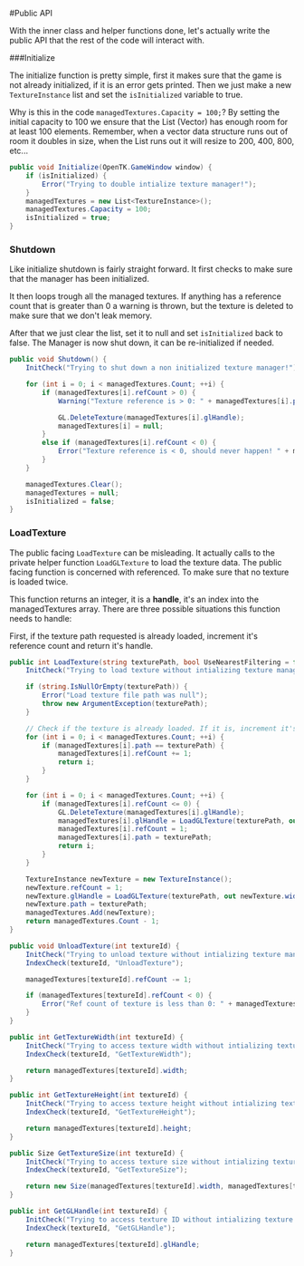 #Public API

With the inner class and helper functions done, let's actually write the public API that the rest of the code will interact with.

###Initialize

The initialize function is pretty simple, first it makes sure that the game is not already initialized, if it is an error gets printed. Then we just make a new ```TextureInstance``` list and set the  ```isInitialized``` variable to true.

Why is this in the code ```managedTextures.Capacity = 100;```? By setting the initial capacity to 100 we ensure that the List (Vector) has enough room for at least 100 elements. Remember, when a vector data structure runs out of room it doubles in size, when the List runs out it will resize to 200, 400, 800, etc...

```cs
public void Initialize(OpenTK.GameWindow window) {
    if (isInitialized) {
        Error("Trying to double intialize texture manager!");
    }
    managedTextures = new List<TextureInstance>();
    managedTextures.Capacity = 100;
    isInitialized = true;
}
```

### Shutdown

Like initialize shutdown is fairly straight forward. It first checks to make sure that the manager has been initialized. 

It then loops trough all the managed textures. If anything has a reference count that is greater than 0 a warning is thrown, but the texture is deleted to make sure that we don't leak memory.

After that we just clear the list, set it to null and set ```isInitialized``` back to false. The Manager is now shut down, it can be re-initialized if needed.

```cs
public void Shutdown() {
    InitCheck("Trying to shut down a non initialized texture manager!");

    for (int i = 0; i < managedTextures.Count; ++i) {
        if (managedTextures[i].refCount > 0) {
            Warning("Texture reference is > 0: " + managedTextures[i].path);

            GL.DeleteTexture(managedTextures[i].glHandle);
            managedTextures[i] = null;
        }
        else if (managedTextures[i].refCount < 0) {
            Error("Texture reference is < 0, should never happen! " + managedTextures[i].path);
        }
    }

    managedTextures.Clear();
    managedTextures = null;
    isInitialized = false;
}
```

### LoadTexture

The public facing ```LoadTexture``` can be misleading. It actually calls to the private helper function ```LoadGLTexture``` to load the texture data. The public facing function is concerned with referenced. To make sure that no texture is loaded twice. 

This function returns an integer, it is a __handle__, it's an index into the managedTextures array. There are three possible situations this function needs to handle:

First, if the texture path requested is already loaded, increment it's reference count and return it's handle.

```cs
public int LoadTexture(string texturePath, bool UseNearestFiltering = false) {
    InitCheck("Trying to load texture without intializing texture manager!");

    if (string.IsNullOrEmpty(texturePath)) {
        Error("Load texture file path was null");
        throw new ArgumentException(texturePath);
    }

    // Check if the texture is already loaded. If it is, increment it's reference count and return it's handle.
    for (int i = 0; i < managedTextures.Count; ++i) {
        if (managedTextures[i].path == texturePath) {
            managedTextures[i].refCount += 1;
            return i;
        }
    }

    for (int i = 0; i < managedTextures.Count; ++i) {
        if (managedTextures[i].refCount <= 0) {
            GL.DeleteTexture(managedTextures[i].glHandle);
            managedTextures[i].glHandle = LoadGLTexture(texturePath, out managedTextures[i].width, out managedTextures[i].height, UseNearestFiltering);
            managedTextures[i].refCount = 1;
            managedTextures[i].path = texturePath;
            return i;
        }
    }

    TextureInstance newTexture = new TextureInstance();
    newTexture.refCount = 1;
    newTexture.glHandle = LoadGLTexture(texturePath, out newTexture.width, out newTexture.height, UseNearestFiltering);
    newTexture.path = texturePath;
    managedTextures.Add(newTexture);
    return managedTextures.Count - 1;
}
```

```cs
public void UnloadTexture(int textureId) {
    InitCheck("Trying to unload texture without intializing texture manager!");
    IndexCheck(textureId, "UnloadTexture");

    managedTextures[textureId].refCount -= 1;

    if (managedTextures[textureId].refCount < 0) {
        Error("Ref count of texture is less than 0: " + managedTextures[textureId].path);
    }
}
```

```cs
public int GetTextureWidth(int textureId) {
    InitCheck("Trying to access texture width without intializing texture manager!");
    IndexCheck(textureId, "GetTextureWidth");

    return managedTextures[textureId].width;
}
```

```cs
public int GetTextureHeight(int textureId) {
    InitCheck("Trying to access texture height without intializing texture manager!");
    IndexCheck(textureId, "GetTextureHeight");

    return managedTextures[textureId].height;
}
```

```cs
public Size GetTextureSize(int textureId) {
    InitCheck("Trying to access texture size without intializing texture manager!");
    IndexCheck(textureId, "GetTextureSize");

    return new Size(managedTextures[textureId].width, managedTextures[textureId].height);
}
```

```cs
public int GetGLHandle(int textureId) {
    InitCheck("Trying to access texture ID without intializing texture manager!");
    IndexCheck(textureId, "GetGLHandle");

    return managedTextures[textureId].glHandle;
}
```
